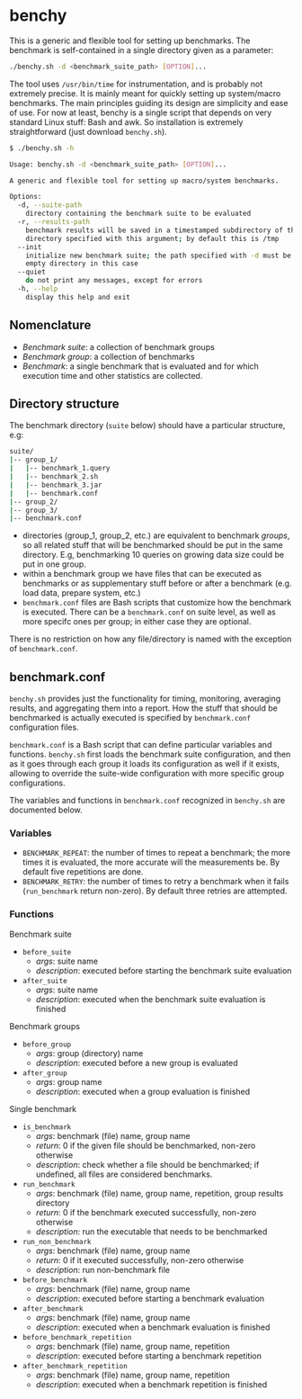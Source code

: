 # benchy

This is a generic and flexible tool for setting up benchmarks. The benchmark is
self-contained in a single directory given as a parameter:

```bash
./benchy.sh -d <benchmark_suite_path> [OPTION]...
```

The tool uses `/usr/bin/time` for instrumentation, and is probably not extremely
precise. It is mainly meant for quickly setting up system/macro benchmarks. The
main principles guiding its design are simplicity and ease of use. For now at 
least, benchy is a single script that depends on very standard Linux stuff: Bash
and awk. So installation is extremely straightforward (just download `benchy.sh`).

```bash
$ ./benchy.sh -h

Usage: benchy.sh -d <benchmark_suite_path> [OPTION]...

A generic and flexible tool for setting up macro/system benchmarks.

Options:
  -d, --suite-path
    directory containing the benchmark suite to be evaluated
  -r, --results-path
    benchmark results will be saved in a timestamped subdirectory of the
    directory specified with this argument; by default this is /tmp
  --init
    initialize new benchmark suite; the path specified with -d must be an
    empty directory in this case
  --quiet
    do not print any messages, except for errors
  -h, --help
    display this help and exit

```


## Nomenclature

- _Benchmark suite_: a collection of benchmark groups
- _Benchmark group_: a collection of benchmarks
- _Benchmark_: a single benchmark that is evaluated and for which execution time 
and other statistics are collected.


## Directory structure

The benchmark directory (`suite` below) should have a particular structure, e.g:

```bash
suite/
|-- group_1/
|   |-- benchmark_1.query
|   |-- benchmark_2.sh
|   |-- benchmark_3.jar
|   |-- benchmark.conf
|-- group_2/
|-- group_3/
|-- benchmark.conf
```

- directories (group_1, group_2, etc.) are equivalent 
to benchmark _groups_, so all related stuff that will be benchmarked should 
be put in the same directory. E.g, benchmarking 10 queries on growing data size 
could be put in one group.
- within a benchmark group we have files that can be executed as benchmarks
or as supplementary stuff before or after a benchmark (e.g. load data, prepare
system, etc.)
- `benchmark.conf` files are Bash scripts that customize how the benchmark is 
executed. There can be a `benchmark.conf` on suite level, as well as more 
specifc ones per group; in either case they are optional.

There is no restriction on how any file/directory is named with the exception
of `benchmark.conf`.


## benchmark.conf

`benchy.sh` provides just the functionality for timing, monitoring, averaging 
results, and aggregating them into a report. How the stuff that should be 
benchmarked is actually executed is specified by `benchmark.conf` configuration 
files.

`benchmark.conf` is a Bash script that can define particular variables and
functions. `benchy.sh` first loads the benchmark suite configuration, and then
as it goes through each group it loads its configuration as well if it
exists, allowing to override the suite-wide configuration with more specific
group configurations.

The variables and functions in `benchmark.conf` recognized in `benchy.sh` are
documented below.


### Variables

- `BENCHMARK_REPEAT`: the number of times to repeat a benchmark; the more times 
it is evaluated, the more accurate will the measurements be. By default five
repetitions are done.
- `BENCHMARK_RETRY`: the number of times to retry a benchmark when it fails
(`run_benchmark` return non-zero). By default three retries are attempted.


### Functions

Benchmark suite

- `before_suite`
    - _args_: suite name
    - _description_: executed before starting the benchmark suite evaluation
- `after_suite`
    - _args_: suite name
    - _description_: executed when the benchmark suite evaluation is finished

Benchmark groups

- `before_group`
    - _args_: group (directory) name
    - _description_: executed before a new group is evaluated
- `after_group`
    - _args_: group name
    - _description_: executed when a group evaluation is finished

Single benchmark

- `is_benchmark`
    - _args_: benchmark (file) name, group name
    - _return_: 0 if the given file should be benchmarked, non-zero otherwise
    - _description_: check whether a file should be benchmarked; if undefined,
    all files are considered benchmarks.
- `run_benchmark`
    - _args_: benchmark (file) name, group name, repetition, group results directory
    - _return_: 0 if the benchmark executed successfully, non-zero otherwise
    - _description_: run the executable that needs to be benchmarked
- `run_non_benchmark`
    - _args_: benchmark (file) name, group name
    - _return_: 0 if it executed successfully, non-zero otherwise
    - _description_: run non-benchmark file
- `before_benchmark`
    - _args_: benchmark (file) name, group name
    - _description_: executed before starting a benchmark evaluation
- `after_benchmark`
    - _args_: benchmark (file) name, group name
    - _description_: executed when a benchmark evaluation is finished
- `before_benchmark_repetition`
    - _args_: benchmark (file) name, group name, repetition
    - _description_: executed before starting a benchmark repetition
- `after_benchmark_repetition`
    - _args_: benchmark (file) name, group name, repetition
    - _description_: executed when a benchmark repetition is finished
